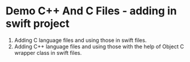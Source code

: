 # Demo C++ And C Files - adding in swift project

1. Adding C language files and using those in swift files.
2. Adding C++ language files and using those with the help of Object C wrapper class in swift files.
